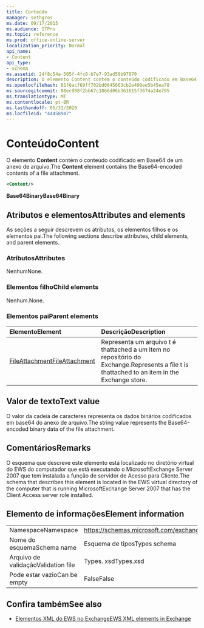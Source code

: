 ```yaml
---
title: Conteúdo
manager: sethgros
ms.date: 09/17/2015
ms.audience: ITPro
ms.topic: reference
ms.prod: office-online-server
localization_priority: Normal
api_name:
- Content
api_type:
- schema
ms.assetid: 24f8c54a-505f-4fc0-b7e7-93ad50b97070
description: O elemento Content contém o conteúdo codificado em Base64 de um anexo de arquivo.
ms.openlocfilehash: 81f6acf69ff702bd0645663cb2e499ee5b45ea78
ms.sourcegitcommit: 88ec988f2bb67c1866d06b361615f3674a24e795
ms.translationtype: MT
ms.contentlocale: pt-BR
ms.lasthandoff: 05/31/2020
ms.locfileid: "44458947"
---
```

# <a name="content"></a><span data-ttu-id="01cc8-103">Conteúdo</span><span class="sxs-lookup"><span data-stu-id="01cc8-103">Content</span></span>

<span data-ttu-id="01cc8-104">O elemento **Content** contém o conteúdo codificado em Base64 de um anexo de arquivo.</span><span class="sxs-lookup"><span data-stu-id="01cc8-104">The **Content** element contains the Base64-encoded contents of a file attachment.</span></span> 
  
```xml
<Content/>
```

 <span data-ttu-id="01cc8-105">**Base64Binary**</span><span class="sxs-lookup"><span data-stu-id="01cc8-105">**Base64Binary**</span></span>
## <a name="attributes-and-elements"></a><span data-ttu-id="01cc8-106">Atributos e elementos</span><span class="sxs-lookup"><span data-stu-id="01cc8-106">Attributes and elements</span></span>

<span data-ttu-id="01cc8-107">As seções a seguir descrevem os atributos, os elementos filhos e os elementos pai.</span><span class="sxs-lookup"><span data-stu-id="01cc8-107">The following sections describe attributes, child elements, and parent elements.</span></span>
  
### <a name="attributes"></a><span data-ttu-id="01cc8-108">Atributos</span><span class="sxs-lookup"><span data-stu-id="01cc8-108">Attributes</span></span>

<span data-ttu-id="01cc8-109">Nenhum</span><span class="sxs-lookup"><span data-stu-id="01cc8-109">None.</span></span>
  
### <a name="child-elements"></a><span data-ttu-id="01cc8-110">Elementos filho</span><span class="sxs-lookup"><span data-stu-id="01cc8-110">Child elements</span></span>

<span data-ttu-id="01cc8-111">Nenhum.</span><span class="sxs-lookup"><span data-stu-id="01cc8-111">None.</span></span>
  
### <a name="parent-elements"></a><span data-ttu-id="01cc8-112">Elementos pai</span><span class="sxs-lookup"><span data-stu-id="01cc8-112">Parent elements</span></span>

|<span data-ttu-id="01cc8-113">**Elemento**</span><span class="sxs-lookup"><span data-stu-id="01cc8-113">**Element**</span></span>|<span data-ttu-id="01cc8-114">**Descrição**</span><span class="sxs-lookup"><span data-stu-id="01cc8-114">**Description**</span></span>|
|:-----|:-----|
|[<span data-ttu-id="01cc8-115">FileAttachment</span><span class="sxs-lookup"><span data-stu-id="01cc8-115">FileAttachment</span></span>](fileattachment.md) <br/> |<span data-ttu-id="01cc8-116">Representa um arquivo t é thattached a um item no repositório do Exchange.</span><span class="sxs-lookup"><span data-stu-id="01cc8-116">Represents a file t is thattached to an item in the Exchange store.</span></span>  <br/> |
   
## <a name="text-value"></a><span data-ttu-id="01cc8-117">Valor de texto</span><span class="sxs-lookup"><span data-stu-id="01cc8-117">Text value</span></span>

<span data-ttu-id="01cc8-118">O valor da cadeia de caracteres representa os dados binários codificados em base64 do anexo de arquivo.</span><span class="sxs-lookup"><span data-stu-id="01cc8-118">The string value represents the Base64-encoded binary data of the file attachment.</span></span>
  
## <a name="remarks"></a><span data-ttu-id="01cc8-119">Comentários</span><span class="sxs-lookup"><span data-stu-id="01cc8-119">Remarks</span></span>

<span data-ttu-id="01cc8-120">O esquema que descreve este elemento está localizado no diretório virtual do EWS do computador que está executando o MicrosoftExchange Server 2007 que tem instalada a função de servidor de Acesso para Cliente.</span><span class="sxs-lookup"><span data-stu-id="01cc8-120">The schema that describes this element is located in the EWS virtual directory of the computer that is running MicrosoftExchange Server 2007 that has the Client Access server role installed.</span></span>
  
## <a name="element-information"></a><span data-ttu-id="01cc8-121">Elemento de informações</span><span class="sxs-lookup"><span data-stu-id="01cc8-121">Element information</span></span>

|||
|:-----|:-----|
|<span data-ttu-id="01cc8-122">Namespace</span><span class="sxs-lookup"><span data-stu-id="01cc8-122">Namespace</span></span>  <br/> |https://schemas.microsoft.com/exchange/services/2006/types  <br/> |
|<span data-ttu-id="01cc8-123">Nome do esquema</span><span class="sxs-lookup"><span data-stu-id="01cc8-123">Schema name</span></span>  <br/> |<span data-ttu-id="01cc8-124">Esquema de tipos</span><span class="sxs-lookup"><span data-stu-id="01cc8-124">Types schema</span></span>  <br/> |
|<span data-ttu-id="01cc8-125">Arquivo de validação</span><span class="sxs-lookup"><span data-stu-id="01cc8-125">Validation file</span></span>  <br/> |<span data-ttu-id="01cc8-126">Types. xsd</span><span class="sxs-lookup"><span data-stu-id="01cc8-126">Types.xsd</span></span>  <br/> |
|<span data-ttu-id="01cc8-127">Pode estar vazio</span><span class="sxs-lookup"><span data-stu-id="01cc8-127">Can be empty</span></span>  <br/> |<span data-ttu-id="01cc8-128">False</span><span class="sxs-lookup"><span data-stu-id="01cc8-128">False</span></span>  <br/> |
   
## <a name="see-also"></a><span data-ttu-id="01cc8-129">Confira também</span><span class="sxs-lookup"><span data-stu-id="01cc8-129">See also</span></span>



- [<span data-ttu-id="01cc8-130">Elementos XML do EWS no Exchange</span><span class="sxs-lookup"><span data-stu-id="01cc8-130">EWS XML elements in Exchange</span></span>](ews-xml-elements-in-exchange.md)

